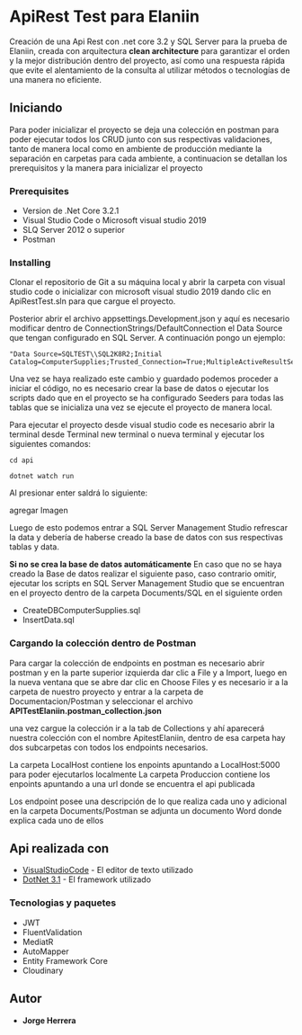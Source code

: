 # ApiRest Test para Elaniin

Creación de una Api Rest con .net core 3.2 y SQL Server para la prueba de Elaniin, creada con arquitectura **clean architecture** para garantizar el orden y la mejor distribución dentro del proyecto, así como una respuesta rápida que evite el alentamiento de la consulta al utilizar métodos o tecnologías de una manera no eficiente.

## Iniciando

Para poder inicializar el proyecto se deja una colección en postman para poder ejecutar todos los CRUD junto con sus respectivas validaciones, tanto de manera local como en ambiente de producción mediante la separación en carpetas para cada ambiente, a continuacion se detallan los prerequisitos y la manera para inicializar el proyecto

### Prerequisites

 * Version de .Net Core 3.2.1 
 * Visual Studio Code o Microsoft visual studio 2019
 * SLQ Server 2012 o superior
 * Postman

### Installing

Clonar el repositorio de Git a su máquina local y abrir la carpeta con visual studio code o inicializar con microsoft visual studio 2019 dando clic en ApiRestTest.sln para que cargue el proyecto.

Posterior abrir el archivo appsettings.Development.json y aquí es necesario modificar dentro de ConnectionStrings/DefaultConnection el Data Source que tengan configurado en SQL Server. A continuación pongo un ejemplo:

```
"Data Source=SQLTEST\\SQL2K8R2;Initial Catalog=ComputerSupplies;Trusted_Connection=True;MultipleActiveResultSets=true"

```

Una vez se haya realizado este cambio y guardado podemos proceder a iniciar el código, no es necesario crear la base de datos o ejecutar los scripts dado que en el proyecto se ha configurado Seeders para todas las tablas que se inicializa una vez se ejecute el proyecto de manera local.

Para ejecutar el proyecto desde visual studio code es necesario abrir la terminal desde Terminal new terminal o nueva terminal y ejecutar los siguientes comandos:

```
cd api
```
```
dotnet watch run
```

Al presionar enter saldrá lo siguiente: 

agregar Imagen

Luego de esto podemos entrar a SQL Server Management Studio refrescar la data y debería de haberse creado la base de datos con sus respectivas tablas y data. 

**Si no se crea la base de datos automáticamente** En caso que no se haya creado la Base de datos realizar el siguiente paso, caso contrario omitir, ejecutar los scripts en SQL Server Management Studio que se encuentran en el proyecto dentro de la carpeta Documents/SQL  en el siguiente orden

 * CreateDBComputerSupplies.sql
 * InsertData.sql

### Cargando la colección dentro de Postman

Para cargar la colección de endpoints en postman es necesario abrir postman y en la parte superior izquierda dar clic a File y a Import, luego en la nueva ventana que se abre dar clic en Choose Files y es necesario ir a la carpeta de nuestro proyecto y entrar a la carpeta de Documentacion/Postman y seleccionar el archivo **APITestElaniin.postman_collection.json**

una vez cargue la colección ir a la tab de Collections y ahí aparecerá nuestra colección con el nombre ApitestElaniin, dentro de esa carpeta hay dos subcarpetas con todos los endpoints necesarios.

La carpeta LocalHost contiene los enpoints apuntando a LocalHost:5000 para poder ejecutarlos localmente 
La carpeta Produccion contiene los enpoints apuntando a una url donde se encuentra el api publicada

Los endpoint posee una descripción de lo que realiza cada uno y adicional en la carpeta Documents/Postman se adjunta un documento Word donde explica cada uno de ellos

## Api realizada con 

* [VisualStudioCode](https://code.visualstudio.com/) - El editor de texto utilizado
* [DotNet 3.1](https://dotnet.microsoft.com/download/dotnet-core) - El framework utilizado

### Tecnologias y paquetes

* JWT 
* FluentValidation
* MediatR
* AutoMapper
* Entity Framework Core 
* Cloudinary

## Autor

* **Jorge Herrera** 
